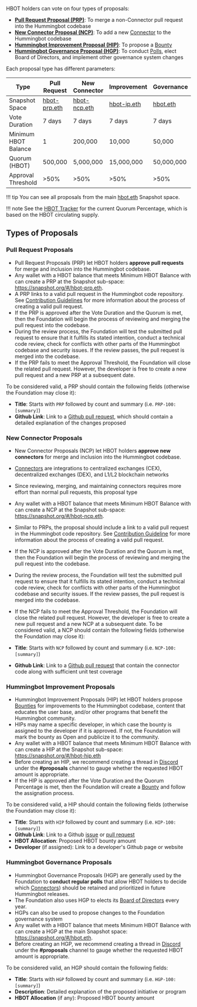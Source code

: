 HBOT holders can vote on four types of proposals:

* [**Pull Request Proposal (PRP)**](#pull-request-proposals): To merge a non-Connector pull request into the Hummingbot codebase
* [**New Connector Proposal (NCP)**](#new-connector-proposals): To add a new [Connector](../exchanges/index.md) to the Hummingbot codebase
* [**Hummingbot Improvement Proposal (HIP)**](#hummingbot-improvement-proposals): To propose a [Bounty](../bounties/index.md)
* [**Hummingbot Governance Proposal (HGP)**](#hummingbot-governance-proposals): To conduct [Polls](polls.md), elect Board of Directors, and implement other governance system changes

Each proposal type has different parameters:

| Type                | Pull Request              | New Connector           |Improvement             | Governance |
| ---------------------------- | ------------------------- | ----------------------- | ---------------------- | ------------------------ |
| Snapshot Space               | [hbot-prp.eth](https://snapshot.org/#/hbot-prp.eth) | [hbot-ncp.eth](https://snapshot.org/#/hbot-ncp.eth) | [hbot-ip.eth](https://snapshot.org/#/hbot-ip.eth) | [hbot.eth](https://snapshot.org/#/hbot.eth) |
| Vote Duration                | 7 days                    | 7 days                 | 7 days                  | 7 days                    |
| Minimum HBOT Balance         | 1                         | 200,000                |10,000                  | 50,000                   |
| Quorum (HBOT)           | 500,000 | 5,000,000 | 15,000,000 | 50,000,000 |
| Approval Threshold           | >50%   | >50% | >50%  | >50% |

!!! tip
    You can see all proposals from the main [hbot.eth](https://snapshot.org/#/hbot.eth) Snapshot space.

!!! note
    See the [HBOT Tracker](https://docs.google.com/spreadsheets/d/1UNAumPMnXfsghAAXrfKkPGRH9QlC8k7Cu1FGQVL1t0M/edit?usp=sharing) for the current Quorum Percentage, which is based on the HBOT circulating supply.

## Types of Proposals

### Pull Request Proposals

* Pull Request Proposals (PRP) let HBOT holders **approve pull requests** for merge and inclusion into the Hummingbot codebase.
* Any wallet with a HBOT balance that meets Minimum HBOT Balance with can create a PRP at the Snapshot sub-space: <https://snapshot.org/#/hbot-prp.eth>.
* A PRP links to a valid pull request in the Hummingbot code repository. See [Contribution Guidelines](../developers/contributions.md) for more information about the process of creating a valid pull request.
* If the PRP is approved after the Vote Duration and the Quorum is met, then the Foundation will begin the process of reviewing and merging the pull request into the codebase.
* During the review process, the Foundation will test the submitted pull request to ensure that it fulfills its stated intention, conduct a technical code review, check for conflicts with other parts of the Hummingbot codebase and security issues. If the review passes, the pull request is merged into the codebase.
* If the PRP fails to meet the Approval Threshold, the Foundation will close the related pull request. However, the developer is free to create a new pull request and a new PRP at a subsequent date.

To be considered valid, a PRP should contain the following fields (otherwise the Foundation may close it):

* **Title**: Starts with `PRP` followed by count and summary (i.e. `PRP-100: [summary]`)
* **Github Link**: Link to a [Github pull request](https://github.com/hummingbot/hummingbot/pulls), which should contain a detailed explanation of the changes proposed

### New Connector Proposals

* New Connector Proposals (NCP) let HBOT holders **approve new connectors** for merge and inclusion into the Hummingbot codebase.
* [Connectors](../exchanges/index.md) are integrations to centralized exchanges (CEX), decentralized exchanges (DEX), and L1/L2 blockchain networks
* Since reviewing, merging, and maintaining connectors requires more effort than normal pull requests, this proposal type 
* Any wallet with a HBOT balance that meets Minimum HBOT Balance with can create a NCP at the Snapshot sub-space: <https://snapshot.org/#/hbot-ncp.eth>.
* Similar to PRPs, the proposal should include a link to a valid pull request in the Hummingbot code repository. See [Contribution Guideline](../developers/contributions.md) for more information about the process of creating a valid pull request.
* If the NCP is approved after the Vote Duration and the Quorum is met, then the Foundation will begin the process of reviewing and merging the pull request into the codebase.
* During the review process, the Foundation will test the submitted pull request to ensure that it fulfills its stated intention, conduct a technical code review, check for conflicts with other parts of the Hummingbot codebase and security issues. If the review passes, the pull request is merged into the codebase.
* If the NCP fails to meet the Approval Threshold, the Foundation will close the related pull request. However, the developer is free to create a new pull request and a new NCP at a subsequent date.
To be considered valid, a NCP should contain the following fields (otherwise the Foundation may close it):

* **Title**: Starts with `NCP` followed by count and summary (i.e. `NCP-100: [summary]`)
* **Github Link**: Link to a [Github pull request](https://github.com/hummingbot/hummingbot/pulls) that contain the connector code along with sufficient unit test coverage

### Hummingbot Improvement Proposals

* Hummingbot Improvement Proposals (HIP) let HBOT holders propose [Bounties](../bounties/index.md) for improvements to the Hummingbot codebase, content that educates the user base, and/or other programs that benefit the Hummingbot community.
* HIPs may name a specific developer, in which case the bounty is assigned to the developer if it is approved. If not, the Foundation will mark the bounty as Open and publicize it to the community.
* Any wallet with a HBOT balance that meets Minimum HBOT Balance with can create a HIP at the Snapshot sub-space: <https://snapshot.org/#/hbot-hip.eth>
* Before creating an HIP, we recommend creating a thread in [Discord](https://discord.gg/hummingbot) under the **#proposals** channel to gauge whether the requested HBOT amount is appropriate.
* If the HIP is approved after the Vote Duration and the Quorum Percentage is met, then the Foundation will create a [Bounty](../bounties/index.md) and follow the assignation process.

To be considered valid, a HIP should contain the following fields (otherwise the Foundation may close it):

* **Title**: Starts with `HIP` followed by count and summary (i.e. `HIP-100: [summary]`)
* **Github Link**: Link to a Github [issue](https://github.com/hummingbot/hummingbot/issues) or [pull request](https://github.com/hummingbot/hummingbot/pulls)
* **HBOT Allocation**: Proposed HBOT bounty amount
* **Developer** (if assigned): Link to a developer's Github page or website

### Hummingbot Governance Proposals

* Hummingbot Governance Proposals (HGP) are generally used by the Foundation to **conduct regular polls** that allow HBOT holders to decide which [Connectors](../exchanges/index.md)) should be retained and prioritized in future Hummingbot releases.
* The Foundation also uses HGP to elects its [Board of Directors](/about/#board-of-directors) every year.
* HGPs can also be used to propose changes to the Foundation governance system
* Any wallet with a HBOT balance that meets Minimum HBOT Balance with can create a HGP at the main Snapshot space: <https://snapshot.org/#/hbot.eth>.
* Before creating an HGP, we recommend creating a thread in [Discord](https://discord.gg/hummingbot) under the **#proposals** channel to gauge whether the requested HBOT amount is appropriate.

To be considered valid, an HGP should contain the following fields:

* **Title**: Starts with `HGP` followed by count and summary (i.e. `HGP-100: [summary]`)
* **Description**: Detailed explanation of the proposed initiative or program
* **HBOT Allocation** (if any): Proposed HBOT bounty amount

